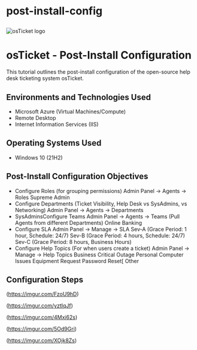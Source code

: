 # post-install-config<p align="center">
<img src="https://i.imgur.com/Clzj7Xs.png" alt="osTicket logo"/>
</p>

<h1>osTicket - Post-Install Configuration</h1>
This tutorial outlines the post-install configuration of the open-source help desk ticketing system osTicket.<br />




<h2>Environments and Technologies Used</h2>

- Microsoft Azure (Virtual Machines/Compute)
- Remote Desktop
- Internet Information Services (IIS)

<h2>Operating Systems Used </h2>

- Windows 10</b> (21H2)

<h2>Post-Install Configuration Objectives</h2>

- Configure Roles (for grouping permissions)
Admin Panel -> Agents -> Roles
Supreme Admin
- Configure Departments (Ticket Visibility, Help Desk vs SysAdmins, vs Networking)
Admin Panel -> Agents -> Departments
- SysAdminsConfigure Teams
Admin Panel -> Agents -> Teams (Pull Agents from different Departments)
Online Banking
- Configure SLA
Admin Panel -> Manage -> SLA
Sev-A (Grace Period: 1 hour, Schedule: 24/7)
Sev-B (Grace Period: 4 hours, Schedule: 24/7)
Sev-C (Grace Period: 8 hours, Business Hours)
- Configure Help Topics (For when users create a ticket)
Admin Panel -> Manage -> Help Topics
Business Critical Outage
Personal Computer Issues
Equipment Request
Password Reset[
Other

<h2>Configuration Steps</h2>

(https://imgur.com/FzoU9hD)<br />


(https://imgur.com/yztIqJf)</p>


(https://imgur.com/4Mxi62s)

(https://imgur.com/5Od9Gri)

(https://imgur.com/XOjk8Zs)
